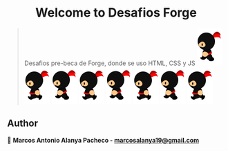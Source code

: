 <h1 align="center">Welcome to Desafios Forge</h1>
<p>
</p>

> Desafios pre-beca de Forge, donde se uso HTML, CSS y JS
![](NINJA2/img/left1.png) ![](NINJA2/img/left2.png) ![](NINJA2/img/left1.png) ![](NINJA2/img/left2.png) ![](NINJA2/img/left1.png) ![](NINJA2/img/left2.png) ![](NINJA2/img/left1.png) ![](NINJA2/img/left2.png)

## Author
👤 **Marcos Antonio Alanya Pacheco - marcosalanya19@gmail.com**
